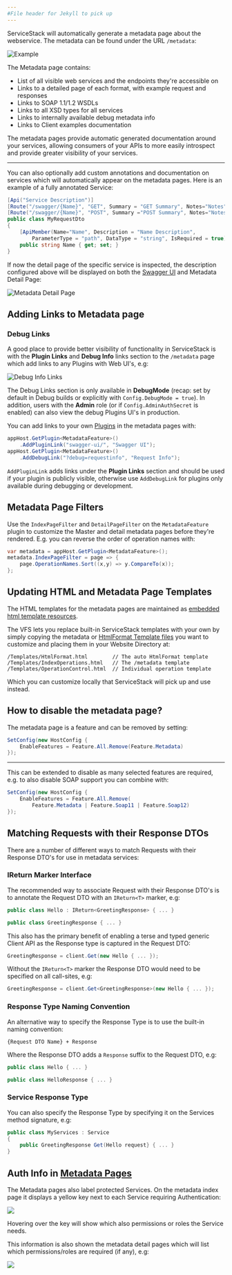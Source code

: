 ```yaml
---
#File header for Jekyll to pick up 
---
```

ServiceStack will automatically generate a metadata page about the webservice. The metadata can be found under the URL `/metadata`:

![Example](https://raw.githubusercontent.com/ServiceStack/Assets/master/img/wikis/metadata-chat.png)

The Metadata page contains:

  - List of all visible web services and the endpoints they're accessible on
  - Links to a detailed page of each format, with example request and responses
  - Links to SOAP 1.1/1.2 WSDLs
  - Links to all XSD types for all services
  - Links to internally available debug metadata info
  - Links to Client examples documentation

The metadata pages provide automatic generated documentation around your services, allowing consumers of your APIs to more easily introspect and provide greater visibility of your services. 

***

You can also optionally add custom annotations and documentation on services which will automatically appear on the metadata pages. Here is an example of a fully annotated Service:

```csharp
[Api("Service Description")]
[Route("/swagger/{Name}", "GET", Summary = "GET Summary", Notes="Notes")]
[Route("/swagger/{Name}", "POST", Summary ="POST Summary", Notes="Notes")]
public class MyRequestDto
{
    [ApiMember(Name="Name", Description = "Name Description", 
        ParameterType = "path", DataType = "string", IsRequired = true)]
    public string Name { get; set; }
}
```

If now the detail page of the specific service is inspected, the description configured above will be displayed on both the [Swagger UI](github.com/ServiceStack/ServiceStack/wiki/Swagger-API) and Metadata Detail Page:

![Metadata Detail Page](https://raw.githubusercontent.com/ServiceStack/Assets/master/img/release-notes/metadata-swagger-api.png)

## Adding Links to Metadata page

### Debug Links

A good place to provide better visibility of functionality in ServiceStack is with the **Plugin Links** and **Debug Info** links section to the `/metadata` page which add links to any Plugins with Web UI's, e.g:

![Debug Info Links](https://raw.githubusercontent.com/ServiceStack/Assets/master/img/release-notes/debug-links.png)

The Debug Links section is only available in **DebugMode** (recap: set by default in Debug builds or explicitly with `Config.DebugMode = true`). In addition, users with the **Admin** role (or if `Config.AdminAuthSecret` is enabled) can also view the debug Plugins UI's in production.

You can add links to your own [Plugins](https://github.com/ServiceStack/ServiceStack/wiki/Plugins) in the metadata pages with:

```csharp
appHost.GetPlugin<MetadataFeature>()
    .AddPluginLink("swagger-ui/", "Swagger UI");
appHost.GetPlugin<MetadataFeature>()
    .AddDebugLink("?debug=requestinfo", "Request Info");
```

`AddPluginLink` adds links under the **Plugin Links** section and should be used if your plugin is publicly visible, otherwise use `AddDebugLink` for plugins only available during debugging or development.

## Metadata Page Filters 

Use the `IndexPageFilter` and `DetailPageFilter` on the `MetadataFeature` plugin to customize the Master and detail metadata pages before they're rendered. E.g. you can reverse the order of operation names with:

```csharp
var metadata = appHost.GetPlugin<MetadataFeature>();
metadata.IndexPageFilter = page => {
    page.OperationNames.Sort((x,y) => y.CompareTo(x));
};
```

## Updating HTML and Metadata Page Templates

The HTML templates for the metadata pages are maintained as [embedded html template resources](https://github.com/ServiceStack/ServiceStack/tree/master/src/ServiceStack/Templates). 

The VFS lets you replace built-in ServiceStack templates with your own by simply copying the metadata or [HtmlFormat Template files](http://bit.ly/164YbrQ) you want to customize and placing them in your Website Directory at:

    /Templates/HtmlFormat.html        // The auto HtmlFormat template
    /Templates/IndexOperations.html   // The /metadata template
    /Templates/OperationControl.html  // Individual operation template

Which you can customize locally that ServiceStack will pick up and use instead.

## How to disable the metadata page?

The metadata page is a feature and can be removed by setting:
```csharp
SetConfig(new HostConfig { 
    EnableFeatures = Feature.All.Remove(Feature.Metadata)
});
```

***

This can be extended to disable as many selected features are required, e.g. to also disable SOAP support you can combine with:

```csharp
SetConfig(new HostConfig { 
    EnableFeatures = Feature.All.Remove(
        Feature.Metadata | Feature.Soap11 | Feature.Soap12)
});
```

## Matching Requests with their Response DTOs

There are a number of different ways to match Requests with their Response DTO's for use in metadata services:

### IReturn Marker Interface

The recommended way to associate Request with their Response DTO's is to annotate the Request DTO with an `IReturn<T>` marker, e.g:

```csharp
public class Hello : IReturn<GreetingResponse> { ... }

public class GreetingResponse { ... }
```

This also has the primary benefit of enabling a terse and typed generic Client API as the Response type is captured in the Request DTO:

```csharp
GreetingResponse = client.Get(new Hello { ... });
```

Without the `IReturn<T>` marker the Response DTO would need to be specified on all call-sites, e.g:

```csharp
GreetingResponse = client.Get<GreetingResponse>(new Hello { ... });
```

### Response Type Naming Convention

An alternative way to specify the Response Type is to use the built-in naming convention:

    {Request DTO Name} + Response

Where the Response DTO adds a `Response` suffix to the Request DTO, e.g:

```csharp
public class Hello { ... }

public class HelloResponse { ... }
```

### Service Response Type

You can also specify the Response Type by specifying it on the Services method signature, e.g:

```csharp
public class MyServices : Service
{
    public GreetingResponse Get(Hello request} { ... }
}
``` 

## Auth Info in [Metadata Pages](https://github.com/ServiceStack/ServiceStack/wiki/Metadata-page)

The Metadata pages also label protected Services. On the metadata index page it displays a yellow key next to
each Service requiring Authentication:

![](https://raw.githubusercontent.com/ServiceStack/Assets/master/img/release-notes/metadata-auth-summary.png)

Hovering over the key will show which also permissions or roles the Service needs.

This information is also shown the metadata detail pages which will list which permissions/roles are required (if any), e.g:

![](https://raw.githubusercontent.com/ServiceStack/Assets/master/img/release-notes/metadata-auth.png)
